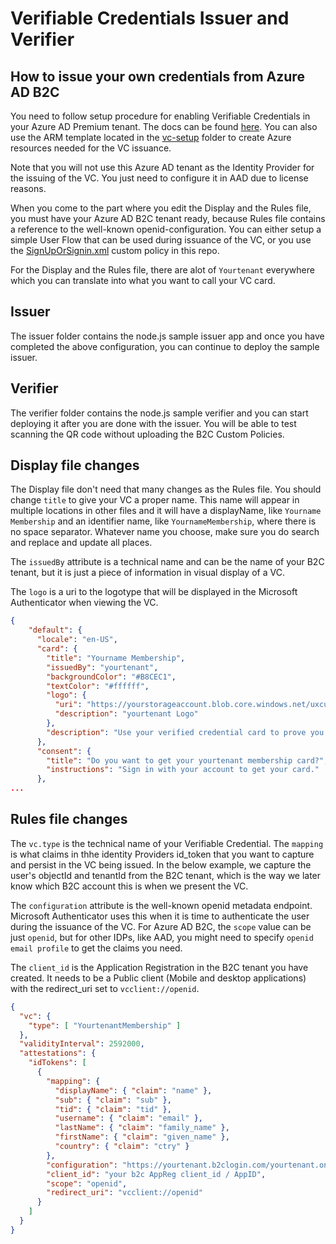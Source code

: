 # Verifiable Credentials Issuer and Verifier 

## How to issue your own credentials from Azure AD B2C

You need to follow setup procedure for enabling Verifiable Credentials in your Azure AD Premium tenant. The docs can be found [here](https://didproject.azurewebsites.net/docs/issuer-setup.html). You can also use the ARM template located in the [vc-setup](./vc-setup) folder to create Azure resources needed for the VC issuance.

Note that you will not use this Azure AD tenant as the Identity Provider for the issuing of the VC. You just need to configure it in AAD due to license reasons. 

When you come to the part where you edit the Display and the Rules file, you must have your Azure AD B2C tenant ready, because Rules file contains a reference to the well-known openid-configuration. You can either setup a simple User Flow that can be used during issuance of the VC, or you use the [SignUpOrSignin.xml](/b2c/SignUpOrSignin.xml) custom policy in this repo.

For the Display and the Rules file, there are alot of `Yourtenant` everywhere which you can translate into what you want to call your VC card.

## Issuer

The issuer folder contains the node.js sample issuer app and once you have completed the above configuration, you can continue to deploy the sample issuer.

## Verifier 

The verifier folder contains the node.js sample verifier and you can start deploying it after you are done with the issuer. You will be able to test scanning the QR code without uploading the B2C Custom Policies.

## Display file changes

The Display file don't need that many changes as the Rules file. You should change `title` to give your VC a proper name. This name will appear in multiple locations in other files and it will have a displayName, like `Yourname Membership` and an identifier name, like `YournameMembership`, where there is no space separator. Whatever name you choose, make sure you do search and replace and update all places.

The `issuedBy` attribute is a technical name and can be the name of your B2C tenant, but it is just a piece of information in visual display of a VC.

The `logo` is a uri to the logotype that will be displayed in the Microsoft Authenticator when viewing the VC.

```json
{
    "default": {
      "locale": "en-US",
      "card": {
        "title": "Yourname Membership",
        "issuedBy": "yourtenant",
        "backgroundColor": "#B8CEC1",
        "textColor": "#ffffff",
        "logo": {
          "uri": "https://yourstorageaccount.blob.core.windows.net/uxcust/templates/images/snoopy-small.jpg",
          "description": "yourtenant Logo"
        },
        "description": "Use your verified credential card to prove you are a yourtenant member."
      },
      "consent": {
        "title": "Do you want to get your yourtenant membership card?",
        "instructions": "Sign in with your account to get your card."
      },
...
```

## Rules file changes

The `vc.type` is the technical name of your Verifiable Credential. The `mapping` is what claims in thhe identity Providers id_token that you want to capture and persist in the VC being issued. In the below example, we capture the user's objectId and tenantId from the B2C tenant, which is the way we later know which B2C account this is when we present the VC.

The `configuration` attribute is the well-known openid metadata endpoint. Microsoft Authenticator uses this when it is time to authenticate the user during the issuance of the VC. For Azure AD B2C, the `scope` value can be just `openid`, but for other IDPs, like AAD, you might need to specify `openid email profile` to get the claims you need.

The `client_id` is the Application Registration in the B2C tenant you have created. It needs to be a Public client (Mobile and desktop applications) with the redirect_uri set to `vcclient://openid`.
 
```json
{
  "vc": {
    "type": [ "YourtenantMembership" ]
  },
  "validityInterval": 2592000,
  "attestations": {
    "idTokens": [
      {
        "mapping": {
          "displayName": { "claim": "name" },
          "sub": { "claim": "sub" },
          "tid": { "claim": "tid" },
          "username": { "claim": "email" },
          "lastName": { "claim": "family_name" },
          "firstName": { "claim": "given_name" },
          "country": { "claim": "ctry" }
        },
        "configuration": "https://yourtenant.b2clogin.com/yourtenant.onmicrosoft.com/B2C_1_susi/v2.0/.well-known/openid-configuration",
        "client_id": "your b2c AppReg client_id / AppID",
        "scope": "openid",
        "redirect_uri": "vcclient://openid"
      }
    ]
  }
}
```